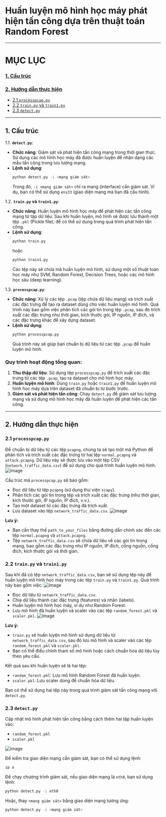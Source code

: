 # Huấn luyện mô hình học máy phát hiện tấn công dựa trên thuật toán Random Forest
---
# MỤC LỤC
### [1. Cấu trúc](#1-cấu-trúc)
### [2. Hướng dẫn thực hiện](#2-hướng-dẫn-thực-hiện)

- [2.1 `processpcap.py`](#21-processpcappy)
- [2.2 `train.py` và `train1.py`](#22-trainpy-và-train1py)
- [2.3 `detect.py`](#23-detectpy)

---
## 1. Cấu trúc
1.1. **`detect.py`**:
   - **Chức năng**: Giám sát và phát hiện tấn công mạng trong thời gian thực. Sử dụng các mô hình học máy đã được huấn luyện để nhận dạng các mẫu tấn công trong lưu lượng mạng.
   - **Lệnh sử dụng**: 
     ```bash
     python detect.py -i <mạng giám sát>
     ```
     Trong đó, `-i <mạng giám sát>` chỉ ra mạng (interface) cần giám sát. Ví dụ, bạn có thể sử dụng `ens33` (giao diện mạng mà bạn đã cấu hình).
   
1.2. **`train.py` và `train1.py`**:
   - **Chức năng**: Huấn luyện mô hình học máy để phát hiện các tấn công mạng từ tập dữ liệu. Sau khi huấn luyện, mô hình sẽ được lưu thành một tệp `.pkl` (Pickle file), để có thể sử dụng trong quá trình phát hiện tấn công.
   - **Lệnh sử dụng**: 
     ```bash
     python train.py
     ```
     hoặc
     ```bash
     python train1.py
     ```
     Các tệp này sẽ chứa mã huấn luyện mô hình, sử dụng một số thuật toán học máy như SVM, Random Forest, Decision Trees, hoặc các mô hình học sâu (deep learning).

1.3. **`processpcap.py`**:
   - **Chức năng**: Xử lý các tệp `.pcap` (tệp chứa dữ liệu mạng) và trích xuất các đặc trưng để tạo ra dataset dùng cho việc huấn luyện mô hình. Quá trình này bao gồm việc phân tích các gói tin trong tệp `.pcap`, sau đó trích xuất các đặc trưng như thời gian, kích thước gói, IP nguồn, IP đích, và các đặc trưng khác để xây dựng dataset.
   - **Lệnh sử dụng**:
     ```bash
     python processpcap.py 
     ```
     Quá trình này sẽ giúp bạn chuẩn bị dữ liệu từ các tệp `.pcap` để huấn luyện mô hình.

### Quy trình hoạt động tổng quan:

1. **Thu thập dữ liệu**: Sử dụng tệp `processpcap.py` để trích xuất các đặc trưng từ các tệp `.pcap`, tạo ra dataset cho mô hình học máy.
2. **Huấn luyện mô hình**: Dùng `train.py` hoặc `train1.py` để huấn luyện mô hình học máy dựa trên dataset đã chuẩn bị từ bước trước.
3. **Giám sát và phát hiện tấn công**: Chạy `detect.py` để giám sát lưu lượng mạng và sử dụng mô hình học máy đã huấn luyện để phát hiện các tấn công.

---
## 2. Hướng dẫn thực hiện
### 2.1 `processpcap.py`
Để chuẩn bị dữ liệu từ các tệp `pcapng`, chúng ta sẽ tạo một mã Python để phân tích và trích xuất các đặc trưng từ hai tệp `normal.pcapng` và `attack.pcapng`. Dữ liệu này sẽ được lưu vào một tệp CSV (`network_traffic_data.csv`) để sử dụng cho quá trình huấn luyện mô hình.
![image](https://github.com/user-attachments/assets/32aa0706-e705-412d-957d-c78f71b88824)

Cấu trúc mã `processpcap.py` sẽ bao gồm:

- Đọc dữ liệu từ tệp `pcapng` (sử dụng thư viện `scapy`).
- Phân tích các gói tin trong tệp và trích xuất các đặc trưng (như thời gian, kích thước gói, IP nguồn, IP đích, v.v.).
- Tạo một dataset từ các đặc trưng đã trích xuất.
- Lưu dataset vào tệp `network_traffic_data.csv`.
![image](https://github.com/user-attachments/assets/f557f7ba-d670-449c-997a-6889ae20d9ad)


**Lưu ý:**
- Bạn cần thay thế `path_to_your_files` bằng đường dẫn chính xác đến các tệp `normal.pcapng` và `attack.pcapng`.
- Tệp `network_traffic_data.csv` sẽ chứa dữ liệu về các gói tin trong mạng, bao gồm các đặc trưng như IP nguồn, IP đích, cổng nguồn, cổng đích, kích thước gói và thời gian.

### 2.2 `train.py` và `train1.py`
Sau khi đã có tệp `network_traffic_data.csv`, bạn sẽ sử dụng tệp này để huấn luyện mô hình học máy trong các tệp `train.py` và `train1.py`. Quá trình này bao gồm việc:
![image](https://github.com/user-attachments/assets/76967138-4b3c-4b89-b831-74ea32172e2f)

- Đọc dữ liệu từ `network_traffic_data.csv`.
- Chia dữ liệu thành các đặc trưng (features) và nhãn (labels).
- Huấn luyện mô hình học máy, ví dụ như Random Forest.
- Lưu mô hình đã huấn luyện và scaler vào các tệp `random_forest.pkl` và `scaler.pkl`.
![image](https://github.com/user-attachments/assets/2884ae86-44f1-4a77-be48-804e807573fc)


**Lưu ý:**
- `train.py` sẽ huấn luyện mô hình sử dụng dữ liệu từ `network_traffic_data.csv`, sau đó lưu mô hình và scaler vào các tệp `random_forest.pkl` và `scaler.pkl`.
- Bạn có thể điều chỉnh tham số mô hình hoặc cách chuẩn hóa dữ liệu tùy theo yêu cầu.

Kết quả sau khi huấn luyện sẽ là hai tệp:
- `random_forest.pkl`: Lưu mô hình Random Forest đã huấn luyện.
- `scaler.pkl`: Lưu scaler dùng để chuẩn hóa dữ liệu.

Bạn có thể sử dụng hai tệp này trong quá trình giám sát tấn công mạng với `detect.py`.
### 2.3 `detect.py`

Cập nhật mô hình phát hiện tấn công bằng cách thêm hai tập huấn luyện vào:

- `random_forest.pkl`
- `scaler.pkl`

![image](https://github.com/user-attachments/assets/e4361e48-ab51-49d2-ae06-893537959108)

Để kiểm tra giao diện mạng cần giám sát, bạn có thể sử dụng lệnh:

```bash
ip a
```

Để chạy chương trình giám sát, nếu giao diện mạng là `eth0`, bạn sử dụng lệnh:

```bash
python detect.py -i eth0
```

Hoặc, thay `<mạng giám sát>` bằng giao diện mạng tương ứng:

```bash
python detect.py -i <mạng giám sát>
```




